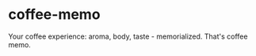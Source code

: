 coffee-memo
===========

Your coffee experience: aroma, body, taste - memorialized. That's coffee memo.
